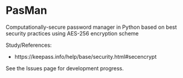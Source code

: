 # PasMan
Computationally-secure password manager in Python based on best security practices using AES-256 encryption scheme

Study/References:
- <link>https://keepass.info/help/base/security.html#secencrypt</link>

See the Issues page for development progress.
